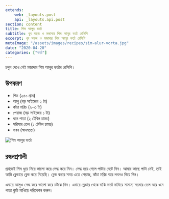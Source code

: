 ```yaml
---
extends:
    web: _layouts.post
    api: _layouts.api.post
section: content
title: শিম আলুর ভর্তা
subtitle: খুব সহজ ও মজাদার শিম আলুর ভর্তা রেসিপি
excerpt: খুব সহজ ও মজাদার শিম আলুর ভর্তা রেসিপি
metaImage: "/assets/images/recipes/sim-alur-vorta.jpg"
date: "2020-04-20"
categories: ["ভর্তা"]
---
```


চলুন দেখে নেই মজাদার শিম আলুর ভর্তার রেসিপি।

## উপকরণ

- শিম (২৫০ গ্রাম)
- আলু (বড় সাইজের ২ টা)
- কাঁচা মরিচ (২-৩ টা)
- পেয়াজ (বড় সাইজের ১ টা)
- ধনে পাতা (২ টেবিল চামচ)
- সরিষার তেল (১ টেবিল চামচ)
- লবন (স্বাদমতো)

![শিম আলুর ভর্তা](/assets/images/recipes/sim-alur-vorta.jpg)

## রন্ধনপ্রণালী

প্রথমেই শিম ধুয়ে নিয়ে ভালো করে সেদ্ধ করে নিন। সেদ্ধ হয়ে গেলে পাটায় বেটে নিন। আমার কাছে পাটা নেই, তাই
আমি ব্লেন্ডারে ব্লেন্ড করে নিয়েছি। ব্লেন্ড করার সময় এতে পেয়াজ, কাঁচা মরিচ আর লবনও দিয়ে দিন।

এবারে আলুও সেদ্ধ করে ভালো করে চটকে নিন। এবারে ব্লেন্ডার থেকে বাকি ভর্তা নামিয়ে সামান্য সরষার তেল আর
ধনে পাতা কুচি মাখিয়ে পরিবেশন করুন।
